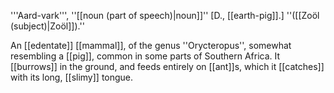 '''Aard-vark''', ''[[noun (part of speech)|noun]]'' [D., [[earth-pig]].] ''([[Zo&ouml;l (subject)|Zo&ouml;l]]).''

An [[edentate]] [[mammal]], of the genus ''Orycteropus'', somewhat resembling a [[pig]], common in some parts of Southern Africa. It [[burrows]] in the ground, and feeds entirely on [[ant]]s, which it [[catches]] with its long, [[slimy]] tongue.